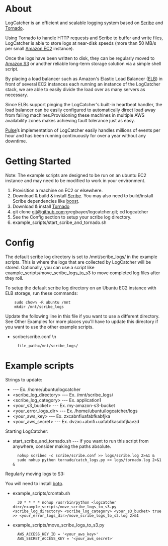 # About

LogCatcher is an efficient and scalable logging system based on [Scribe](https://github.com/facebook/scribe) and [Tornado](http://www.tornadoweb.org/).

Using Tornado to handle HTTP requests and Scribe to buffer and write files, LogCatcher is able to store logs at near-disk speeds (more than 50 MB/s per small [Amazon EC2](http://aws.amazon.com/ec2/) instance). 

Once the logs have been written to disk, they can be regularly moved to [Amazon S3](http://aws.amazon.com/s3/) or another reliable long-term storage solution via a simple shell script. 

By placing a load balancer such as Amazon's Elastic Load Balancer ([ELB](http://aws.amazon.com/elasticloadbalancing/)) in front of several EC2 instances each running an instance of the LogCatcher stack, we are able to easily divide the load over as many servers as necessary. 

Since ELBs support pinging the LogCatcher's built-in heartbeat handler, the load balancer can be easily configured to automatically direct load away from failing machines.Provisioning these machines in multiple AWS availability zones makes achieving fault tolerance just as easy.

[Pulse](http://www.pulse.me)’s implementation of LogCatcher easily handles millions of events per hour and has been running continuously for over a year without any downtime.


# Getting Started

Note: The example scripts are designed to be run on an ubuntu EC2 instance and may need to be modified to work in your environment.

1. Provisition a machine on EC2 or elsewhere.
2. Download & build & install [Scribe](https://github.com/facebook/scribe). You may also need to build/install Scribe dependencies like [boost](http://www.boost.org/).
3. Download & install [Tornado](http://www.tornadoweb.org/)
4. git clone git@github.com:gregbayer/logcatcher.git; cd logcatcher
6. See the Config section to setup your scribe log directory.
7. example_scripts/start_scribe_and_tornado.sh


# Config

The default scribe log directory is set to /mnt/scribe_logs/ in the example scripts. This is where the logs that are collected by LogCatcher will be stored. Optionally, you can use a script like example_scripts/move_scribe_logs_to_s3 to move completed log files after they roll.

To setup the default scribe log directory on an Ubuntu EC2 instance with ELB storage, run these commands:

        sudo chown -R ubuntu /mnt
        mkdir /mnt/scribe_logs

Update the following line in this file if you want to use a different directory. See Other Examples for more places you'll have to update this directory if you want to use the other example scripts.

* scribe/scribe.conf \n

		file_path=/mnt/scribe_logs/

# Example scripts

Strings to update:

* <logcatcher dir>  		---	Ex. /home/ubuntu/logcatcher
* <scribe_log_directory>	---	Ex. /mnt/scribe_logs/
* <scribe_log_category> 	---	Ex. application1
* <your_s3_bucket>			---	Ex. my-amazon-s3-bucket
* <your_error_logs_dir>		---	Ex. /home/ubuntu/logcatcher/logs
* <your_aws_key>			--- Ex. zxcabnfiuafabfkabfjka
* <your_aws_secret>			--- Ex. dvzxc+abnfi+uafabfkasdbfjkavzd

Starting LogCatcher:

* start_scribe_and_tornado.sh  --- if you want to run this script from anywhere, consider making the paths absolute.

		nohup scribed -c scribe/scribe.conf >> logs/scribe.log 2>&1 &
		sudo nohup python tornado/catch_logs.py >> logs/tornado.log 2>&1 &

Regularly moving logs to S3:

You will need to install [boto](https://github.com/boto/boto).

* example_scripts/crontab.sh

		30 * * * * nohup /usr/bin/python <logcatcher dir>/example_scripts/move_scribe_logs_to_s3.py <scribe_log_directory> <scribe_log_category> <your_s3_bucket> true >> <your_error_logs_dir>/move_scribe_logs_to_s3.log 2>&1

* example_scripts/move_scribe_logs_to_s3.py

		AWS_ACCESS_KEY_ID = '<your_aws_key>'
		AWS_SECRET_ACCESS_KEY = '<your_aws_secret>'
